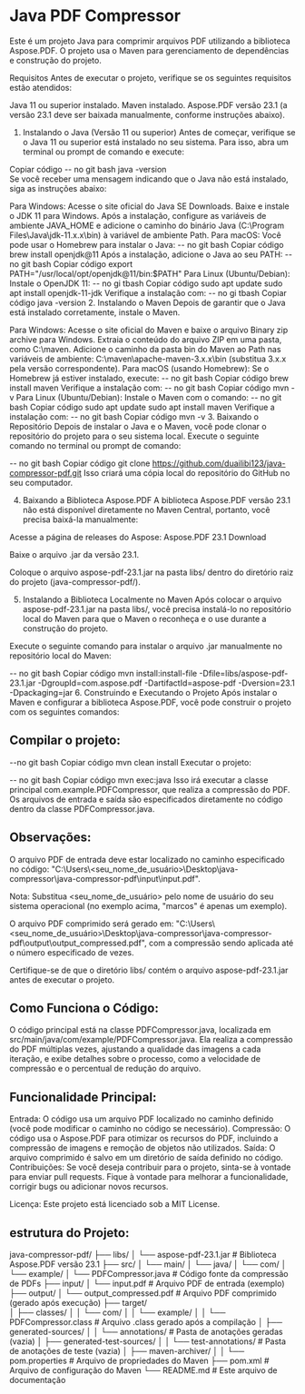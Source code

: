 # Java PDF Compressor

Este é um projeto Java para comprimir arquivos PDF utilizando a biblioteca Aspose.PDF. O projeto usa o Maven para gerenciamento de dependências e construção do projeto.

Requisitos
Antes de executar o projeto, verifique se os seguintes requisitos estão atendidos:

Java 11 ou superior instalado.
Maven instalado.
Aspose.PDF versão 23.1 (a versão 23.1 deve ser baixada manualmente, conforme instruções abaixo).
1. Instalando o Java (Versão 11 ou superior)
Antes de começar, verifique se o Java 11 ou superior está instalado no seu sistema. Para isso, abra um terminal ou prompt de comando e execute:

Copiar código
-- no  git bash
java -version        
Se você receber uma mensagem indicando que o Java não está instalado, siga as instruções abaixo:

Para Windows:
Acesse o site oficial do Java SE Downloads.
Baixe e instale o JDK 11 para Windows.
Após a instalação, configure as variáveis de ambiente JAVA_HOME e adicione o caminho do binário Java (C:\Program Files\Java\jdk-11.x.x\bin) à variável de ambiente Path.
Para macOS:
Você pode usar o Homebrew para instalar o Java:
-- no git bash
Copiar código
brew install openjdk@11
Após a instalação, adicione o Java ao seu PATH:
-- no git bash
Copiar código
export PATH="/usr/local/opt/openjdk@11/bin:$PATH"
Para Linux (Ubuntu/Debian):
Instale o OpenJDK 11:
-- no gi tbash
Copiar código
sudo apt update
sudo apt install openjdk-11-jdk
Verifique a instalação com:
-- no gi tbash
Copiar código
java -version
2. Instalando o Maven
Depois de garantir que o Java está instalado corretamente, instale o Maven.

Para Windows:
Acesse o site oficial do Maven e baixe o arquivo Binary zip archive para Windows.
Extraia o conteúdo do arquivo ZIP em uma pasta, como C:\maven.
Adicione o caminho da pasta bin do Maven ao Path nas variáveis de ambiente:
C:\maven\apache-maven-3.x.x\bin (substitua 3.x.x pela versão correspondente).
Para macOS (usando Homebrew):
Se o Homebrew já estiver instalado, execute:
-- no git bash
Copiar código
brew install maven
Verifique a instalação com:
-- no git bash
Copiar código
mvn -v
Para Linux (Ubuntu/Debian):
Instale o Maven com o comando:
-- no git bash
Copiar código
sudo apt update
sudo apt install maven
Verifique a instalação com:
-- no git bash
Copiar código
mvn -v
3. Baixando o Repositório
Depois de instalar o Java e o Maven, você pode clonar o repositório do projeto para o seu sistema local. Execute o seguinte comando no terminal ou prompt de comando:

-- no git bash
Copiar código
git clone https://github.com/duailibi123/java-compressor-pdf.git
Isso criará uma cópia local do repositório do GitHub no seu computador.

4. Baixando a Biblioteca Aspose.PDF
A biblioteca Aspose.PDF versão 23.1 não está disponível diretamente no Maven Central, portanto, você precisa baixá-la manualmente:

Acesse a página de releases do Aspose: Aspose.PDF 23.1 Download

Baixe o arquivo .jar da versão 23.1.

Coloque o arquivo aspose-pdf-23.1.jar na pasta libs/ dentro do diretório raiz do projeto (java-compressor-pdf/).

5. Instalando a Biblioteca Localmente no Maven
Após colocar o arquivo aspose-pdf-23.1.jar na pasta libs/, você precisa instalá-lo no repositório local do Maven para que o Maven o reconheça e o use durante a construção do projeto.

Execute o seguinte comando para instalar o arquivo .jar manualmente no repositório local do Maven:

-- no git bash
Copiar código
mvn install:install-file -Dfile=libs/aspose-pdf-23.1.jar -DgroupId=com.aspose.pdf -DartifactId=aspose-pdf -Dversion=23.1 -Dpackaging=jar
6. Construindo e Executando o Projeto
Após instalar o Maven e configurar a biblioteca Aspose.PDF, você pode construir o projeto com os seguintes comandos:

## Compilar o projeto:

--no git bash
Copiar código
mvn clean install
Executar o projeto:

-- no git bash
Copiar código
mvn exec:java
Isso irá executar a classe principal com.example.PDFCompressor, que realiza a compressão do PDF. Os arquivos de entrada e saída são especificados diretamente no código dentro da classe PDFCompressor.java.

## Observações:
O arquivo PDF de entrada deve estar localizado no caminho especificado no código: "C:\\Users\\<seu_nome_de_usuário>\\Desktop\\java-compressor\\java-compressor-pdf\\input\\input.pdf".

Nota: Substitua <seu_nome_de_usuário> pelo nome de usuário do seu sistema operacional (no exemplo acima, "marcos" é apenas um exemplo).

O arquivo PDF comprimido será gerado em: "C:\\Users\\<seu_nome_de_usuário>\\Desktop\\java-compressor\\java-compressor-pdf\\output\\output_compressed.pdf", com a compressão sendo aplicada até o número especificado de vezes.

Certifique-se de que o diretório libs/ contém o arquivo aspose-pdf-23.1.jar antes de executar o projeto.

## Como Funciona o Código:
O código principal está na classe PDFCompressor.java, localizada em src/main/java/com/example/PDFCompressor.java. Ela realiza a compressão do PDF múltiplas vezes, ajustando a qualidade das imagens a cada iteração, e exibe detalhes sobre o processo, como a velocidade de compressão e o percentual de redução do arquivo.

## Funcionalidade Principal:
Entrada: O código usa um arquivo PDF localizado no caminho definido (você pode modificar o caminho no código se necessário).
Compressão: O código usa o Aspose.PDF para otimizar os recursos do PDF, incluindo a compressão de imagens e remoção de objetos não utilizados.
Saída: O arquivo comprimido é salvo em um diretório de saída definido no código.
Contribuições:
Se você deseja contribuir para o projeto, sinta-se à vontade para enviar pull requests. Fique à vontade para melhorar a funcionalidade, corrigir bugs ou adicionar novos recursos.

Licença:
Este projeto está licenciado sob a MIT License.

## estrutura do Projeto:
java-compressor-pdf/
├── libs/
│   └── aspose-pdf-23.1.jar         # Biblioteca Aspose.PDF versão 23.1
├── src/
│   └── main/
│       └── java/
│           └── com/
│               └── example/
│                   └── PDFCompressor.java  # Código fonte da compressão de PDFs
├── input/
│   └── input.pdf                   # Arquivo PDF de entrada (exemplo)
├── output/
│   └── output_compressed.pdf       # Arquivo PDF comprimido (gerado após execução)
├── target/                         
│   ├── classes/
│   │   └── com/
│   │       └── example/
│   │           └── PDFCompressor.class  # Arquivo .class gerado após a compilação
│   ├── generated-sources/
│   │   └── annotations/            # Pasta de anotações geradas (vazia)
│   ├── generated-test-sources/
│   │   └── test-annotations/      # Pasta de anotações de teste (vazia)
│   ├── maven-archiver/
│   │   └── pom.properties          # Arquivo de propriedades do Maven
├── pom.xml                         # Arquivo de configuração do Maven
└── README.md                       # Este arquivo de documentação
